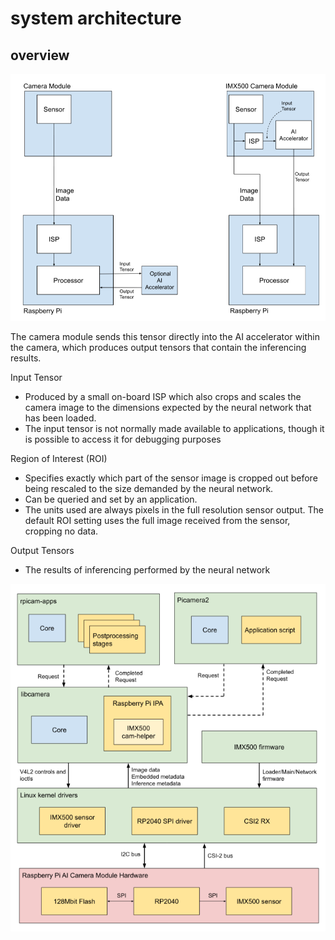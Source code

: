# system architecture

## overview

![alt text](image.png)

The camera module sends this tensor directly into the AI accelerator within the camera, which produces output tensors that contain the inferencing results.

Input Tensor 
* Produced by a small on-board ISP which also crops and scales the camera image to the dimensions expected by the neural network that has been loaded. 
* The input tensor is not normally made available to applications, though it is possible to access it for debugging purposes


Region of Interest (ROI)
* Specifies exactly which part of the sensor image is cropped out before being rescaled to the size demanded by the neural network.
* Can be queried and set by an application. 
* The units used are always pixels in the full resolution sensor output. The default ROI setting uses the full image received from the sensor, cropping no data.

Output Tensors
* The results of inferencing performed by the neural network

![alt text](image-1.png)